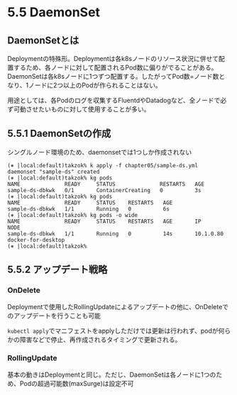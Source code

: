 # 5.5 DaemonSet
## DaemonSetとは
Deploymentの特殊形。Deploymentは各k8sノードのリソース状況に併せて配置するため、各ノードに対して配置されるPod数に偏りがでることがある。DaemonSetは各k8sノードに1つずつ配置する。したがってPod数=ノード数となり、1ノードに2つ以上のPodが作られることはない。

用途としては、各Podのログを収集するFluentdやDatadogなど、全ノードで必ず可動させたいものに対して使用することが多い。

## 5.5.1 DaemonSetの作成
シングルノード環境のため、daemonsetでは1つしか作成されない
```shell
(⎈ |local:default)takzok% k apply -f chapter05/sample-ds.yml
daemonset "sample-ds" created
(⎈ |local:default)takzok% kg pods
NAME              READY     STATUS              RESTARTS   AGE
sample-ds-dbkwk   0/1       ContainerCreating   0          3s
(⎈ |local:default)takzok% kg pods
NAME              READY     STATUS    RESTARTS   AGE
sample-ds-dbkwk   1/1       Running   0          6s
(⎈ |local:default)takzok% kg pods -o wide
NAME              READY     STATUS    RESTARTS   AGE       IP          NODE
sample-ds-dbkwk   1/1       Running   0          14s       10.1.0.80   docker-for-desktop
(⎈ |local:default)takzok%
```

## 5.5.2 アップデート戦略
### OnDelete
Deploymentで使用したRollingUpdateによるアップデートの他に、OnDeleteでのアップデートを行うことも可能

`kubectl apply`でマニフェストをapplyしただけでは更新は行われず、podが何らかの障害などで停止、再作成されるタイミングで更新される。

### RollingUpdate
基本の動きはDeploymentと同じ。ただじ、DaemonSetは各ノードに1つのため、Podの超過可能数(maxSurge)は設定不可

